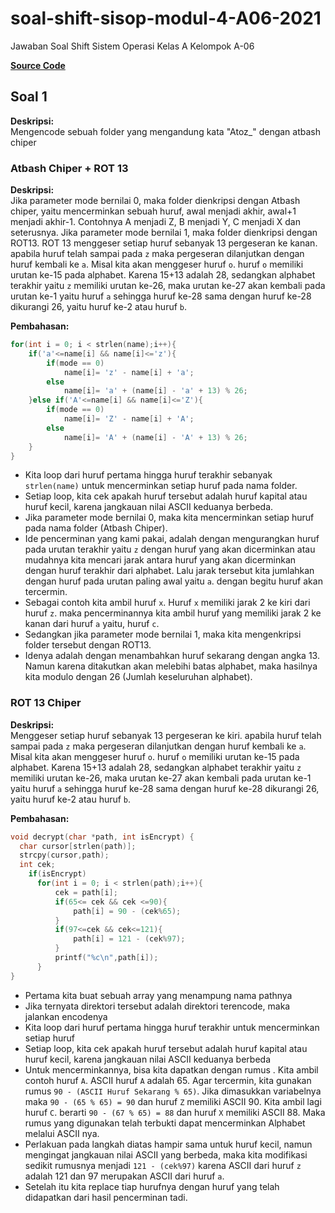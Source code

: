 # soal-shift-sisop-modul-4-A06-2021
Jawaban Soal Shift Sistem Operasi Kelas A Kelompok A-06


**[Source Code](https://github.com/husinassegaff/soal-shift-sisop-modul-4-A06-2021/blob/main/SinSeiFS_A06.c)**

## Soal 1
**Deskripsi:**\
Mengencode sebuah folder yang mengandung kata "Atoz_" dengan atbash chiper

### Atbash Chiper + ROT 13
**Deskripsi:**\
Jika parameter mode bernilai 0, maka folder dienkripsi dengan Atbash chiper, yaitu mencerminkan sebuah huruf, awal menjadi akhir, awal+1 menjadi akhir-1. Contohnya A menjadi Z, B menjadi Y, C menjadi X dan seterusnya. Jika parameter mode bernilai 1, maka folder dienkripsi dengan ROT13. ROT 13 menggeser setiap huruf sebanyak 13 pergeseran ke kanan. apabila huruf telah sampai pada `z` maka pergeseran dilanjutkan dengan huruf kembali ke `a`. Misal kita akan menggeser huruf `o`. huruf `o` memiliki urutan ke-15 pada alphabet. Karena 15+13 adalah 28, sedangkan alphabet terakhir yaitu `z` memiliki urutan ke-26, maka urutan ke-27 akan kembali pada urutan ke-1 yaitu huruf `a` sehingga huruf ke-28 sama dengan huruf ke-28 dikurangi 26, yaitu huruf ke-2 atau huruf `b`.

**Pembahasan:**

```CPP
for(int i = 0; i < strlen(name);i++){
    if('a'<=name[i] && name[i]<='z'){
        if(mode == 0)
            name[i]= 'z' - name[i] + 'a';
        else
            name[i]= 'a' + (name[i] - 'a' + 13) % 26;
    }else if('A'<=name[i] && name[i]<='Z'){
        if(mode == 0)
            name[i]= 'Z' - name[i] + 'A';
        else
            name[i]= 'A' + (name[i] - 'A' + 13) % 26;
    }
}
```
- Kita loop dari huruf pertama hingga huruf terakhir sebanyak `strlen(name)` untuk mencerminkan setiap huruf pada nama folder.
- Setiap loop, kita cek apakah huruf tersebut adalah huruf kapital atau huruf kecil, karena jangkauan nilai ASCII keduanya berbeda.
- Jika parameter mode bernilai 0, maka kita mencerminkan setiap huruf pada nama folder (Atbash Chiper).
- Ide pencerminan yang kami pakai, adalah dengan mengurangkan huruf pada urutan terakhir yaitu `z` dengan huruf yang akan dicerminkan atau mudahnya kita mencari jarak antara huruf yang akan dicerminkan dengan huruf terakhir dari alphabet. Lalu jarak tersebut kita jumlahkan dengan huruf pada urutan paling awal yaitu `a`. dengan begitu huruf akan tercermin.
- Sebagai contoh kita ambil huruf `x`. Huruf `x` memiliki jarak 2 ke kiri dari huruf `z`. maka pencerminannya kita ambil huruf yang memiliki jarak 2 ke kanan dari huruf `a` yaitu, huruf `c`.
- Sedangkan jika parameter mode bernilai 1, maka kita mengenkripsi folder tersebut dengan ROT13.
- Idenya adalah dengan menambahkan huruf sekarang dengan angka 13. Namun karena ditakutkan akan melebihi batas alphabet, maka hasilnya kita modulo dengan 26 (Jumlah keseluruhan alphabet).

### ROT 13 Chiper
**Deskripsi:**\
Menggeser setiap huruf sebanyak 13 pergeseran ke kiri. apabila huruf telah sampai pada `z` maka pergeseran dilanjutkan dengan huruf kembali ke `a`. Misal kita akan menggeser huruf `o`. huruf `o` memiliki urutan ke-15 pada alphabet. Karena 15+13 adalah 28, sedangkan alphabet terakhir yaitu `z` memiliki urutan ke-26, maka urutan ke-27 akan kembali pada urutan ke-1 yaitu huruf `a` sehingga huruf ke-28 sama dengan huruf ke-28 dikurangi 26, yaitu huruf ke-2 atau huruf `b`.

**Pembahasan:**

```CPP
void decrypt(char *path, int isEncrypt) {
  char cursor[strlen(path)];
  strcpy(cursor,path);
  int cek;
    if(isEncrypt)
      for(int i = 0; i < strlen(path);i++){
          cek = path[i];
          if(65<= cek && cek <=90){
              path[i] = 90 - (cek%65);
          }
          if(97<=cek && cek<=121){
              path[i] = 121 - (cek%97);
          }
          printf("%c\n",path[i]);
      }
}
```
- Pertama kita buat sebuah array yang menampung nama pathnya
- Jika ternyata direktori tersebut adalah direktori terencode, maka jalankan encodenya
- Kita loop dari huruf pertama hingga huruf terakhir untuk mencerminkan setiap huruf
- Setiap loop, kita cek apakah huruf tersebut adalah huruf kapital atau huruf kecil, karena jangkauan nilai ASCII keduanya berbeda
- Untuk mencerminkannya, bisa kita dapatkan dengan rumus . Kita ambil contoh huruf `A`. ASCII huruf `A` adalah 65. Agar tercermin, kita gunakan rumus `90 - (ASCII Huruf Sekarang % 65)`. Jika dimasukkan variabelnya maka `90 - (65 % 65) = 90` dan huruf `Z` memiliki ASCII 90. Kita ambil lagi huruf `C`. berarti `90 - (67 % 65) = 88` dan huruf `X` memiliki ASCII 88. Maka rumus yang digunakan telah terbukti dapat mencerminkan Alphabet melalui ASCII nya.
- Perlakuan pada langkah diatas hampir sama untuk huruf kecil, namun mengingat jangkauan nilai ASCII yang berbeda, maka kita modifikasi sedikit rumusnya menjadi `121 - (cek%97)` karena ASCII dari huruf `z` adalah 121 dan 97 merupakan ASCII dari huruf `a`.
- Setelah itu kita replace tiap hurufnya dengan huruf yang telah didapatkan dari hasil pencerminan tadi.
